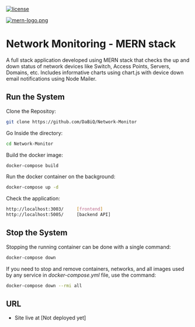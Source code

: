[![license](https://img.shields.io/github/license/t-ho/mern-stack)](https://github.com/t-ho/mern-stack/blob/master/LICENSE)

[![mern-logo.png](https://i.postimg.cc/85dtnc7D/mern-logo.png)](https://postimg.cc/2b6Q1zdX)

# Network Monitoring - MERN stack

A full stack application developed using MERN stack that checks the up and down status of network devices like Switch, Access Points, Servers, Domains, etc. Includes informative charts using chart.js with device down email notifications using Node Mailer.

## Run the System

Clone the Repositoy:

```bash
git clone https://github.com/DaBiQ/Network-Monitor
```

Go Inside the directory:

```bash
cd Network-Monitor
```

Build the docker image:

```bash
docker-compose build
```

Run the docker container on the background:

```bash
docker-compose up -d
```

Check the application:

```bash
http://localhost:3003/     [frontend]
http://localhost:5005/     [backend API]
```

## Stop the System

Stopping the running container can be done with a single command:

```bash
docker-compose down
```

If you need to stop and remove containers, networks, and all images used by any service in _docker-compose.yml_ file, use the command:

```bash
docker-compose down --rmi all
```

## URL

- Site live at [Not deployed yet]
